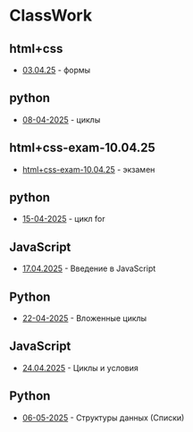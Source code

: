 # ClassWork
## html+css
- [03.04.25](html+css/03.04.25/) - формы

## python
- [08-04-2025](Python/08-04-2025/) - циклы

## html+css-exam-10.04.25
- [html+css-exam-10.04.25](/html+css-exam-10.04.25/) - экзамен

## python
- [15-04-2025](Python/15-04-2025/) - цикл for

## JavaScript
- [17.04.2025](JavaScript/17.04.2025/) - Введение в JavaScript

## Python
- [22-04-2025](Python/22-04-2025/) - Вложенные циклы

## JavaScript
- [24.04.2025](JavaScript/24.04.2025/) - Циклы и условия

## Python
- [06-05-2025](Python/06-05-2025/) - Структуры данных (Списки)